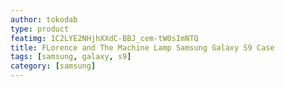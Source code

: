 ```yaml
---
author: tokodab
type: product
featimg: 1C2LYE2NHjhXXdC-BBJ_cem-tW0sImNTQ
title: FLorence and The Machine Lamp Samsung Galaxy S9 Case
tags: [samsung, galaxy, s9]
category: [samsung]
---
```

